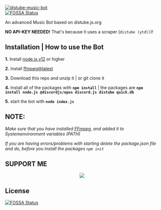 [![distube-music-bot](https://github-readme-stats.vercel.app/api/pin/?username=navaneethkm004&repo=distube-music-bot&theme=dark)](https://github.com/navaneethkm004/distube-music-bot)<br/>
[![FOSSA Status](https://app.fossa.com/api/projects/git%2Bgithub.com%2Fnavaneethkm004%2Fdistube-music-bot.svg?type=shield)](https://app.fossa.com/projects/git%2Bgithub.com%2Fnavaneethkm004%2Fdistube-music-bot?ref=badge_shield)


An advanced Music Bot based on distube.js.org

**NO API-KEY NEEDED!** That's because it uses a scraper (`distube (ytdl)`)!

## Installation | How to use the Bot

 **1.** Install [node.js v12](https://nodejs.org/api/cli.html#cli_unhandled_rejections_mode) or higher

 **2.** Install [ffmpeg@latest](https://ffmpeg.org) 

 **3.** Download this repo and unzip it    |    or git clone it
 
 **4.** Install all of the packages with **`npm install`**     |  the packages are   **`npm install node.js @discordjs/opus discord.js distube quick.db`**
 
 **5.** start the bot with **`node index.js`**

## **NOTE:**

*Make sure that you have installed [FFmpeg](https://ffmpeg.org), and added it to Systemenvironment variables (PATH)*

*If you are having errors/problems with starting delete the package.json file and do, before you install the packages `npm init`*

## SUPPORT ME

<div align="center">
            <a href="https://www.buymeacoffee.com/navaneethkm" target="_blank" style="display: inline-block;">
                <img
                    src="https://img.shields.io/badge/Donate-Buy%20Me%20A%20Coffee-orange.svg?style=flat-square" 
                    align="center"
                />
            </a></div>

## License
[![FOSSA Status](https://app.fossa.com/api/projects/git%2Bgithub.com%2Fnavaneethkm004%2Fdistube-music-bot.svg?type=large)](https://app.fossa.com/projects/git%2Bgithub.com%2Fnavaneethkm004%2Fdistube-music-bot?ref=badge_large)
